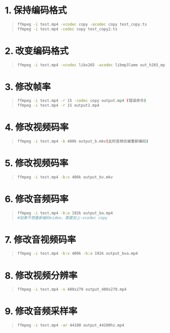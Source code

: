 # 1. 保持编码格式

> ```bash
> ffmpeg -i test.mp4 -vcodec copy -acodec copy test_copy.ts 
> ffmpeg -i test.mp4 -codec copy test_copy2.ts
> ```

# 2. 改变编码格式

> ```bash
> ffmpeg -i test.mp4 -vcodec libx265 -acodec libmp3lame out_h265_mp3.mkv
> ```

# 3. 修改帧率

> ```bash
> ffmpeg -i test.mp4 -r 15 -codec copy output.mp4 (错误命令)
> ffmpeg -i test.mp4 -r 15 output2.mp4
> ```

# 4. 修改视频码率

> ```bash
> ffmpeg -i test.mp4 -b 400k output_b.mkv(此时音频也被重新编码)
> ```

# 5. 修改视频码率

> ```bash
> ffmpeg -i test.mp4 -b:v 400k output_bv.mkv
> ```

# 6. 修改音频码率

> ```bash
> ffmpeg -i test.mp4 -b:a 192k output_ba.mp4 
> #如果不想重新编码video，需要加上-vcodec copy
> ```

# 7. 修改音视频码率

> ```bash
> ffmpeg -i test.mp4 -b:v 400k -b:a 192k output_bva.mp4
> ```

# 8. 修改视频分辨率

> ```bash
> ffmpeg -i test.mp4 -s 480x270 output_480x270.mp4
> ```

# 9. 修改音频采样率

> ```bash
> ffmpeg -i test.mp4 -ar 44100 output_44100hz.mp4
> ```


